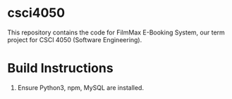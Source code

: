 # csci4050

This repository contains the code for FilmMax E-Booking System, our term project for CSCI 4050 (Software Engineering).

# Build Instructions
1. Ensure Python3, npm, MySQL are installed.

